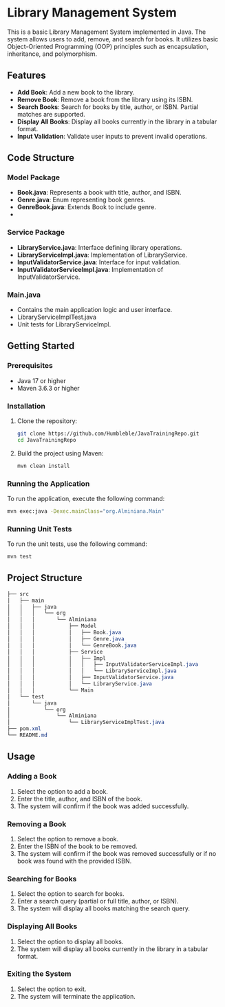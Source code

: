 # Library Management System

This is a basic Library Management System implemented in Java. The system allows users to add, remove, and search for books. It utilizes basic Object-Oriented Programming (OOP) principles such as encapsulation, inheritance, and polymorphism.

## Features

- **Add Book**: Add a new book to the library.
- **Remove Book**: Remove a book from the library using its ISBN.
- **Search Books**: Search for books by title, author, or ISBN. Partial matches are supported.
- **Display All Books**: Display all books currently in the library in a tabular format.
- **Input Validation**: Validate user inputs to prevent invalid operations.

## Code Structure
### Model Package
- **Book.java**: Represents a book with title, author, and ISBN.
- **Genre.java**: Enum representing book genres.
- **GenreBook.java**: Extends Book to include genre.
- 
### Service Package
- **LibraryService.java**: Interface defining library operations.
- **LibraryServiceImpl.java**: Implementation of LibraryService.
- **InputValidatorService.java**: Interface for input validation.
- **InputValidatorServiceImpl.java**: Implementation of InputValidatorService.
  
### Main.java
- Contains the main application logic and user interface.
- LibraryServiceImplTest.java
- Unit tests for LibraryServiceImpl.

## Getting Started

### Prerequisites

- Java 17 or higher
- Maven 3.6.3 or higher

### Installation

1. Clone the repository:

   ```sh
   git clone https://github.com/Humbleble/JavaTrainingRepo.git
   cd JavaTrainingRepo
   
2. Build the project using Maven:

   ```sh
   mvn clean install

### Running the Application

To run the application, execute the following command:

   ```sh
   mvn exec:java -Dexec.mainClass="org.Alminiana.Main"
   ```

### Running Unit Tests

To run the unit tests, use the following command:

   ```sh
   mvn test
   ```

## Project Structure
```css
├── src
│   ├── main
│   │   ├── java
│   │   │   └── org
│   │   │       └── Alminiana
│   │   │           ├── Model
│   │   │           │   ├── Book.java
│   │   │           │   ├── Genre.java
│   │   │           │   └── GenreBook.java
│   │   │           ├── Service
│   │   │           │   ├── Impl
│   │   │           │   │   ├── InputValidatorServiceImpl.java
│   │   │           │   │   └── LibraryServiceImpl.java
│   │   │           │   ├── InputValidatorService.java
│   │   │           │   └── LibraryService.java
│   │   │           └── Main
│   └── test
│       └── java
│           └── org
│               └── Alminiana
│                   └── LibraryServiceImplTest.java   
├── pom.xml
└── README.md
```
## Usage
### Adding a Book
1. Select the option to add a book. 
2. Enter the title, author, and ISBN of the book. 
3. The system will confirm if the book was added successfully. 
### Removing a Book 
1. Select the option to remove a book. 
2. Enter the ISBN of the book to be removed. 
3. The system will confirm if the book was removed successfully or if no book was found with the provided ISBN. 
### Searching for Books 
1. Select the option to search for books. 
2. Enter a search query (partial or full title, author, or ISBN). 
3. The system will display all books matching the search query. 
### Displaying All Books 
1. Select the option to display all books. 
2. The system will display all books currently in the library in a tabular format. 
### Exiting the System 
1. Select the option to exit. 
2. The system will terminate the application.
